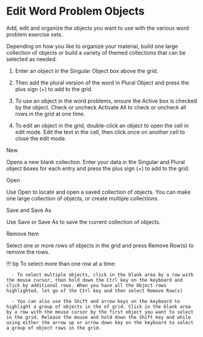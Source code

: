 # Edit Word Problem Objects

Add, edit and organize the objects you want to use with the various word problem exercise sets.

Depending on how you like to organize your material, build one large collection of objects or build a variety of themed collections that can be selected as needed.

1. Enter an object in the Singular Object box above the grid.

2. Then add the plural version of the word in Plural Object and press the plus sign (+) to add to the grid.

3. To use an object in the word problems, ensure the Active box is checked by the object. Check or uncheck Activate All to check or uncheck all rows in the grid at one time.

4. To edit an object in the grid, double-click an object to open the cell in edit mode. Edit the text in the cell, then click once on another cell to close the edit mode.

New

Opens a new blank collection. Enter your data in the Singular and Plural object boxes for each entry and press the plus sign (+) to add to the grid.

Open

Use Open to locate and open a saved collection of objects. You can make one large collection of objects, or create multiple collections.

Save and Save As

Use Save or Save As to save the current collection of objects.

Remove Item

Select one or more rows of objects in the grid and press Remove Row(s) to remove the rows.

!!! tip
    To select more than one row at a time:

      - To select multiple objects, click in the blank area by a row with the mouse cursor, then hold down the Ctrl key on the keyboard and click by additional rows. When you have all the Object rows highlighted, let go of the Ctrl key and then select Remove Row(s)

      - You can also use the Shift and arrow keys on the keyboard to highlight a group of objects in the of grid. Click in the blank area by a row with the mouse cursor by the first object you want to select in the grid. Release the mouse and hold down the Shift key and while using either the arrow up or arrow down key on the keyboard to select a group of object rows in the grid.
